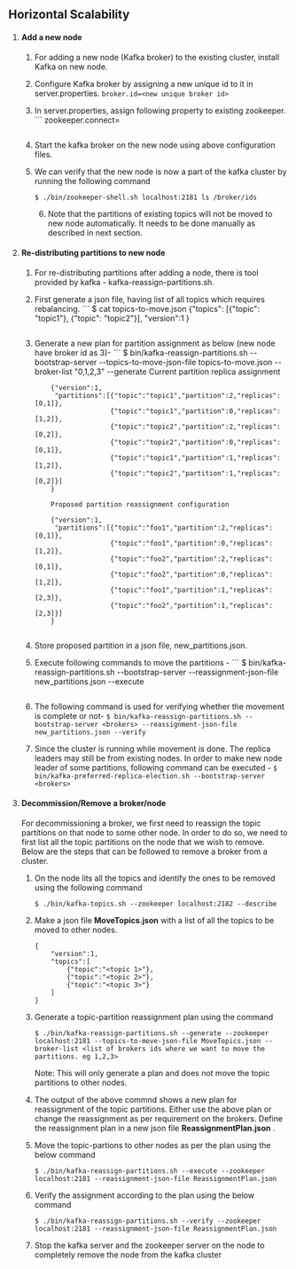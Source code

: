 ## Horizontal Scalability

1. #### Add a new node

	1. For adding a new node (Kafka broker) to the existing cluster, install Kafka on new node.
	2. Configure Kafka broker by assigning a new unique id to it in server.properties.
	        ```
		broker.id=<new unique broker id>
	        ```
	3. In server.properties, assign following property to existing zookeeper.
	        ```
		zookeeper.connect=<Existing ZK server>
		```

	4. Start the kafka broker on the new node using above configuration files.
	&nbsp;

	5. We can verify that the new node is now a part of the kafka cluster by running the following command
		```
		$ ./bin/zookeeper-shell.sh localhost:2181 ls /broker/ids
		```
        6. Note that the partitions of existing topics will not be moved to new node automatically. It needs to be done manually as described in next section.
	
2. #### Re-distributing partitions to new node
        
	1. For re-distributing partitions after adding a node, there is tool provided by kafka - kafka-reassign-partitions.sh.
	2. First generate a json file, having list of all topics which requires rebalancing.
	        ```
		$ cat topics-to-move.json
                  {"topics": [{"topic": "topic1"},
                              {"topic": "topic2"}],
                    "version":1
                  }
		```
	2. Generate a new plan for partition assignment as below (new node have broker id as 3)-
	        ```
		$ bin/kafka-reassign-partitions.sh --bootstrap-server <brokers> --topics-to-move-json-file topics-to-move.json --broker-list "0,1,2,3" --generate
		Current partition replica assignment

               {"version":1,
                "partitions":[{"topic":"topic1","partition":2,"replicas":[0,1]},
                              {"topic":"topic1","partition":0,"replicas":[1,2]},
                              {"topic":"topic2","partition":2,"replicas":[0,2]},
                              {"topic":"topic2","partition":0,"replicas":[0,1]},
                              {"topic":"topic1","partition":1,"replicas":[1,2]},
                              {"topic":"topic2","partition":1,"replicas":[0,2]}]
               }

               Proposed partition reassignment configuration

               {"version":1,
                "partitions":[{"topic":"foo1","partition":2,"replicas":[0,1]},
                              {"topic":"foo1","partition":0,"replicas":[1,2]},
                              {"topic":"foo2","partition":2,"replicas":[0,1]},
                              {"topic":"foo2","partition":0,"replicas":[1,2]},
                              {"topic":"foo1","partition":1,"replicas":[2,3]},
                              {"topic":"foo2","partition":1,"replicas":[2,3]}]
               }
		
		```
	3. Store proposed partition in a json file, new_partitions.json.
	4. Execute following commands to move the partitions -
	        ```
		$ bin/kafka-reassign-partitions.sh --bootstrap-server <brokers> --reassignment-json-file new_partitions.json --execute
		```
	5. The following command is used for verifying whether the movement is complete or not-
	        ```
	        $ bin/kafka-reassign-partitions.sh --bootstrap-server <brokers> --reassignment-json-file new_partitions.json --verify
	        ```
	6. Since the cluster is running while movement is done. The replica leaders may still be from existing nodes. In order to make new node leader of some partitions,                  following command can be executed -
	        ```
	        $ bin/kafka-preferred-replica-election.sh --bootstrap-server <brokers>
	        ```


3. #### Decommission/Remove a broker/node
	For decommissioning a broker, we first need to reassign the topic partitions on that node to some other node. In order to do so, we need to first list all the topic partitions on the node that we wish to remove. Below are the steps that can be followed to remove a broker from a cluster.
	&nbsp;

	1. On the node lits all the topics and identify the ones to be removed using the following command
		```
		$ ./bin/kafka-topics.sh --zookeeper localhost:2182 --describe
		```

	2. Make a json file __MoveTopics.json__ with a list of all the topics to be moved to other nodes.
		```
		{
			"version":1,
			"topics":[
				{"topic":"<topic 1>"},
				{"topic":"<topic 2>"},
				{"topic":"<topic 3>"}
			]
		}
		```

	3. Generate a topic-partition reassignment plan using the command
		```
		$ ./bin/kafka-reassign-partitions.sh --generate --zookeeper localhost:2181 --topics-to-move-json-file MoveTopics.json --broker-list <list of brokers ids where we want to move the partitions. eg 1,2,3>
		```
		Note: This will only generate a plan and does not move the topic partitions to other nodes.
	&nbsp;

	4. The output of the above commnd shows a new plan for reassignment of the topic partitions. Either use the above plan or change the reassignment as per requirement on the brokers. Define the reassignment plan in a new json file __ReassignmentPlan.json__ .
	&nbsp;

	5. Move the topic-partions to other nodes as per the plan using the below command
		```
		$ ./bin/kafka-reassign-partitions.sh --execute --zookeeper localhost:2181 --reassignment-json-file ReassignmentPlan.json
		```

	6. Verify the assignment according to the plan using the below command
		```
		$ ./bin/kafka-reassign-partitions.sh --verify --zookeeper localhost:2181 --reassignment-json-file ReassignmentPlan.json
		```
		
	7. Stop the kafka server and the zookeeper server on the node to completely remove the node from the kafka cluster
&nbsp;


